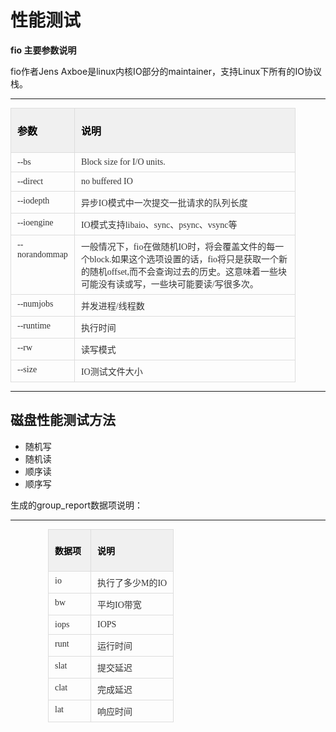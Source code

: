 # 性能测试

**fio 主要参数说明**

fio作者Jens Axboe是linux内核IO部分的maintainer，支持Linux下所有的IO协议栈。

----------


<table class="confluenceTable tablesorter tablesorter-default" style="color: rgb(51, 51, 51); margin: 0px; overflow-x: auto;" width="718"><thead><tr class="tablesorter-headerRow firstRow"><th class="confluenceTh sortableHeader" style="border: 1px solid rgb(221, 221, 221); padding: 7px 15px 7px 10px; vertical-align: top; text-align: left; background: right center no-repeat rgb(240, 240, 240); color: rgb(0, 0, 0); cursor: pointer; user-select: none;"><p>参数</p></th><th class="confluenceTh sortableHeader" style="border: 1px solid rgb(221, 221, 221); padding: 7px 15px 7px 10px; vertical-align: top; text-align: left; background: right center no-repeat rgb(240, 240, 240); color: rgb(0, 0, 0); cursor: pointer; user-select: none;"><p>说明</p></th></tr></thead><tbody><tr><td class="confluenceTd" style="border: 1px solid rgb(221, 221, 221); padding: 7px 10px; vertical-align: top; word-break: break-all;" width="66"><span style="font-family: 微软雅黑, &quot;Microsoft YaHei&quot;; font-size: 14px;">--bs</span></td><td class="confluenceTd" style="border: 1px solid rgb(221, 221, 221); padding: 7px 10px; vertical-align: top;" width="332"><span style="font-family: 微软雅黑, &quot;Microsoft YaHei&quot;; font-size: 14px;">Block size for I/O units.</span></td></tr><tr><td class="confluenceTd" style="border: 1px solid rgb(221, 221, 221); padding: 7px 10px; vertical-align: top;" width="66"><span style="font-family: 微软雅黑, &quot;Microsoft YaHei&quot;; font-size: 14px;">--direct</span></td><td class="confluenceTd" style="border: 1px solid rgb(221, 221, 221); padding: 7px 10px; vertical-align: top;" width="332"><span style="font-family: 微软雅黑, &quot;Microsoft YaHei&quot;; font-size: 14px;">no buffered IO</span></td></tr><tr><td class="confluenceTd" style="border: 1px solid rgb(221, 221, 221); padding: 7px 10px; vertical-align: top;" width="66"><span style="font-family: 微软雅黑, &quot;Microsoft YaHei&quot;; font-size: 14px;">--iodepth</span></td><td class="confluenceTd" style="border: 1px solid rgb(221, 221, 221); padding: 7px 10px; vertical-align: top;" width="332"><span style="font-family: 微软雅黑, &quot;Microsoft YaHei&quot;; font-size: 14px;">异步IO模式中一次提交一批请求的队列长度</span></td></tr><tr><td class="confluenceTd" style="border: 1px solid rgb(221, 221, 221); padding: 7px 10px; vertical-align: top;" width="66"><span style="font-family: 微软雅黑, &quot;Microsoft YaHei&quot;; font-size: 14px;">--ioengine</span></td><td class="confluenceTd" style="border: 1px solid rgb(221, 221, 221); padding: 7px 10px; vertical-align: top;" width="332"><span style="font-family: 微软雅黑, &quot;Microsoft YaHei&quot;; font-size: 14px;">IO模式支持libaio、sync、psync、vsync等</span></td></tr><tr><td class="confluenceTd" style="border: 1px solid rgb(221, 221, 221); padding: 7px 10px; vertical-align: top;" width="66"><span style="font-family: 微软雅黑, &quot;Microsoft YaHei&quot;; font-size: 14px;">--norandommap</span></td><td class="confluenceTd" style="border: 1px solid rgb(221, 221, 221); padding: 7px 10px; vertical-align: top;" width="332"><span style="font-family: 微软雅黑, &quot;Microsoft YaHei&quot;; font-size: 14px;">一般情况下，fio在做随机IO时，将会覆盖文件的每一个block.如果这个选项设置的话，fio将只是获取一个新的随机offset,而不会查询过去的历史。这意味着一些块可能没有读或写，一些块可能要读/写很多次。</span></td></tr><tr><td class="confluenceTd" style="border: 1px solid rgb(221, 221, 221); padding: 7px 10px; vertical-align: top;" width="66"><span style="font-family: 微软雅黑, &quot;Microsoft YaHei&quot;; font-size: 14px;">--numjobs</span></td><td class="confluenceTd" style="border: 1px solid rgb(221, 221, 221); padding: 7px 10px; vertical-align: top;" width="332"><span style="font-family: 微软雅黑, &quot;Microsoft YaHei&quot;; font-size: 14px;">并发进程/线程数</span></td></tr><tr><td class="confluenceTd" style="border: 1px solid rgb(221, 221, 221); padding: 7px 10px; vertical-align: top;" width="66"><span style="font-family: 微软雅黑, &quot;Microsoft YaHei&quot;; font-size: 14px;">--runtime</span></td><td class="confluenceTd" style="border: 1px solid rgb(221, 221, 221); padding: 7px 10px; vertical-align: top;" width="332"><span style="font-family: 微软雅黑, &quot;Microsoft YaHei&quot;; font-size: 14px;">执行时间</span></td></tr><tr><td class="confluenceTd" style="border: 1px solid rgb(221, 221, 221); padding: 7px 10px; vertical-align: top;" width="66"><span style="font-family: 微软雅黑, &quot;Microsoft YaHei&quot;; font-size: 14px;">--rw</span></td><td class="confluenceTd" style="border: 1px solid rgb(221, 221, 221); padding: 7px 10px; vertical-align: top;" width="332"><span style="font-family: 微软雅黑, &quot;Microsoft YaHei&quot;; font-size: 14px;">读写模式</span></td></tr><tr><td class="confluenceTd" style="border: 1px solid rgb(221, 221, 221); padding: 7px 10px; vertical-align: top;" width="66"><span style="font-family: 微软雅黑, &quot;Microsoft YaHei&quot;; font-size: 14px;">--size</span></td><td class="confluenceTd" style="border: 1px solid rgb(221, 221, 221); padding: 7px 10px; vertical-align: top; word-break: break-all;" width="332"><span style="font-family: 微软雅黑, &quot;Microsoft YaHei&quot;; font-size: 14px;">IO测试文件大小</span></td></tr></tbody></table>

----------

## 磁盘性能测试方法

- 随机写
- 随机读
- 顺序读
- 顺序写

生成的group_report数据项说明：


----------


<table class="confluenceTable tablesorter tablesorter-default" style="color: rgb(51, 51, 51); margin: 0px 0px 0px 60px; overflow-x: auto;"><thead style="margin-left: 60px;"><tr class="tablesorter-headerRow firstRow" style="margin-left: 60px;"><th class="confluenceTh sortableHeader" style="border: 1px solid rgb(221, 221, 221); padding: 7px 15px 7px 10px; vertical-align: top; text-align: left; background: right center no-repeat rgb(240, 240, 240); color: rgb(0, 0, 0); cursor: pointer; margin-left: 60px; user-select: none; word-break: break-all;"><p><span style="font-family: 微软雅黑, &quot;Microsoft YaHei&quot;; font-size: 14px;">数据项</span></p></th><th class="confluenceTh sortableHeader" style="border: 1px solid rgb(221, 221, 221); padding: 7px 15px 7px 10px; vertical-align: top; text-align: left; background: right center no-repeat rgb(240, 240, 240); color: rgb(0, 0, 0); cursor: pointer; margin-left: 60px; user-select: none;"><p><span style="font-family: 微软雅黑, &quot;Microsoft YaHei&quot;; font-size: 14px;">说明</span></p></th></tr></thead><tbody style="margin-left: 60px;"><tr style="margin-left: 60px;"><td class="confluenceTd" style="border: 1px solid rgb(221, 221, 221); padding: 7px 10px; vertical-align: top; margin-left: 60px; word-break: break-all;"><span style="font-family: 微软雅黑, &quot;Microsoft YaHei&quot;; font-size: 14px;">io</span></td><td class="confluenceTd" style="border: 1px solid rgb(221, 221, 221); padding: 7px 10px; vertical-align: top; margin-left: 60px;"><span style="font-family: 微软雅黑, &quot;Microsoft YaHei&quot;; font-size: 14px;">执行了多少M的IO</span></td></tr><tr style="margin-left: 60px;"><td class="confluenceTd" style="border: 1px solid rgb(221, 221, 221); padding: 7px 10px; vertical-align: top; margin-left: 60px;"><span style="font-family: 微软雅黑, &quot;Microsoft YaHei&quot;; font-size: 14px;">bw</span></td><td class="confluenceTd" style="border: 1px solid rgb(221, 221, 221); padding: 7px 10px; vertical-align: top; margin-left: 60px;"><span style="font-family: 微软雅黑, &quot;Microsoft YaHei&quot;; font-size: 14px;">平均IO带宽</span></td></tr><tr style="margin-left: 60px;"><td class="confluenceTd" style="border: 1px solid rgb(221, 221, 221); padding: 7px 10px; vertical-align: top; margin-left: 60px;"><span style="font-family: 微软雅黑, &quot;Microsoft YaHei&quot;; font-size: 14px;">iops</span></td><td class="confluenceTd" style="border: 1px solid rgb(221, 221, 221); padding: 7px 10px; vertical-align: top; margin-left: 60px;"><span style="font-family: 微软雅黑, &quot;Microsoft YaHei&quot;; font-size: 14px;">IOPS</span></td></tr><tr style="margin-left: 60px;"><td colspan="1" class="confluenceTd" style="border: 1px solid rgb(221, 221, 221); padding: 7px 10px; vertical-align: top; margin-left: 60px;"><span style="font-family: 微软雅黑, &quot;Microsoft YaHei&quot;; font-size: 14px;">runt</span></td><td colspan="1" class="confluenceTd" style="border: 1px solid rgb(221, 221, 221); padding: 7px 10px; vertical-align: top; margin-left: 60px;"><span style="font-family: 微软雅黑, &quot;Microsoft YaHei&quot;; font-size: 14px;">运行时间</span></td></tr><tr style="margin-left: 60px;"><td colspan="1" class="confluenceTd" style="border: 1px solid rgb(221, 221, 221); padding: 7px 10px; vertical-align: top; margin-left: 60px;"><span style="font-family: 微软雅黑, &quot;Microsoft YaHei&quot;; font-size: 14px;">slat</span></td><td colspan="1" class="confluenceTd" style="border: 1px solid rgb(221, 221, 221); padding: 7px 10px; vertical-align: top; margin-left: 60px;"><span style="font-family: 微软雅黑, &quot;Microsoft YaHei&quot;; font-size: 14px;">提交延迟</span></td></tr><tr style="margin-left: 60px;"><td colspan="1" class="confluenceTd" style="border: 1px solid rgb(221, 221, 221); padding: 7px 10px; vertical-align: top; margin-left: 60px;"><span style="font-family: 微软雅黑, &quot;Microsoft YaHei&quot;; font-size: 14px;">clat</span></td><td colspan="1" class="confluenceTd" style="border: 1px solid rgb(221, 221, 221); padding: 7px 10px; vertical-align: top; margin-left: 60px;"><span style="font-family: 微软雅黑, &quot;Microsoft YaHei&quot;; font-size: 14px;">完成延迟</span></td></tr><tr style="margin-left: 60px;"><td colspan="1" class="confluenceTd" style="border: 1px solid rgb(221, 221, 221); padding: 7px 10px; vertical-align: top; margin-left: 60px;"><span style="font-family: 微软雅黑, &quot;Microsoft YaHei&quot;; font-size: 14px;">lat</span></td><td colspan="1" class="confluenceTd" style="border: 1px solid rgb(221, 221, 221); padding: 7px 10px; vertical-align: top; margin-left: 60px;"><span style="font-family: 微软雅黑, &quot;Microsoft YaHei&quot;; font-size: 14px;">响应时间</span></td></tr></tbody></table>





